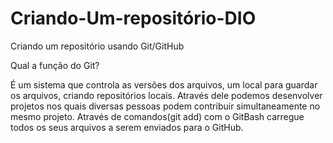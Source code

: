 # Criando-Um-repositório-DIO
 Criando um repositório usando Git/GitHub

Qual a função do Git?

É um sistema que controla as versões dos arquivos, um local para guardar os arquivos, criando repositórios locais.
Através dele podemos desenvolver projetos nos quais diversas pessoas podem contribuir simultaneamente no mesmo projeto.
Através de comandos(git add) com o GitBash carregue todos os seus arquivos a serem enviados para o GitHub.
